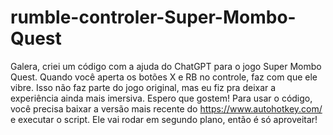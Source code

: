 # rumble-controler-Super-Mombo-Quest
Galera, criei um código com a ajuda do ChatGPT para o jogo Super Mombo Quest. Quando você aperta os botões X e RB no controle, faz com que ele vibre. Isso não faz parte do jogo original, mas eu fiz pra deixar a experiência ainda mais imersiva. Espero que gostem!
Para usar o código, você precisa baixar a versão mais recente do https://www.autohotkey.com/ e executar o script. Ele vai rodar em segundo plano, então é só aproveitar!

